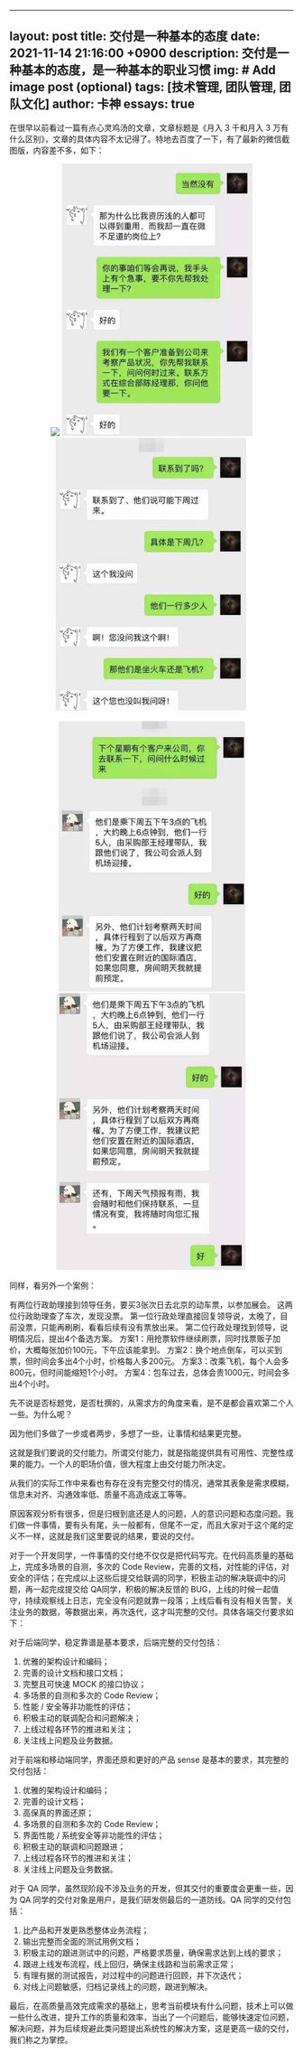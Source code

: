 
---
layout: post
title: 交付是一种基本的态度
date:  2021-11-14 21:16:00 +0900
description: 交付是一种基本的态度，是一种基本的职业习惯
img: # Add image post (optional)
tags: [技术管理, 团队管理, 团队文化]
author: 卡神
essays: true
---



在很早以前看过一篇有点心灵鸡汤的文章，文章标题是《月入 3 千和月入 3 万有什么区别》，文章的具体内容不太记得了。特地去百度了一下，有了最新的微信截图版，内容差不多，如下：

<center>
<figure>
<img src="{{ site.url }}/img/post/2021/deliver_1.jpeg" />
<img src="/img/post/2021/deliver_2.jpeg" />
<img src="/img/post/2021/deliver_3.jpeg" />
</figure>
</center>


<center>
<figure>
<img src="/img/post/2021/deliver_4.jpeg" />
<img src="/img/post/2021/deliver_5.jpeg" />
</figure>
</center>


同样，看另外一个案例：

> 
有两位行政助理接到领导任务，要买3张次日去北京的动车票，以参加展会。
这两位行政助理查了车次，发现没票。
第一位行政处理直接回复领导说，太晚了，目前没票，只能再刷刷，看看后续有没有票放出来。
第二位行政处理找到领导，说明情况后，提出4个备选方案。
    方案1：用抢票软件继续刷票，同时找票贩子加价，大概每张加价100元，下午应该能拿到。
    方案2：换个地点倒车，可以买到票，但时间会多出4个小时，价格每人多200元。
    方案3：改乘飞机，每个人会多800元，但时间能缩短1个小时。
    方案4：包车过去，总体会贵1000元，时间会多出4个小时。


先不说是否标题党，是否杜撰的，从需求方的角度来看，是不是都会喜欢第二个人一些。为什么呢？

因为他们多做了一步或者两步，多想了一些，让事情和结果更完整。



这就是我们要说的交付能力。所谓交付能力，就是指能提供具有可用性、完整性成果的能力。一个人的职场价值，很大程度上由交付能力所决定。

从我们的实际工作中来看也有存在没有完整交付的情况，通常其表象是需求模糊，信息未对齐、沟通效率低、质量不高造成返工等等。

原因客观分析有很多，但是归根到底还是人的问题，人的意识问题和态度问题。我们做一件事情，要有头有尾，头一般都有，但尾不一定，而且大家对于这个尾的定义不一样，这就是我们这里要说的结果，要说的交付。



对于一个开发同学，一件事情的交付绝不仅仅是把代码写完。在代码高质量的基础上，完成多场景的自测，多次的 Code Review，完善的文档，对性能的评估，对安全的评估；在完成以上这些后提交给联调的同学，积极主动的解决联调中的问题，再一起完成提交给 QA同学，积极的解决反馈的 BUG，上线的时候一起值守，持续观察线上日志，完全没有问题就靠一段落；上线后看有没有相关告警，关注业务的数据，等数据出来，再次迭代，这才叫完整的交付。具体各端交付要求如下：


对于后端同学，稳定靠谱是基本要求，后端完整的交付包括：

1. 优雅的架构设计和编码；
2. 完善的设计文档和接口文档；
3. 完整且可快速 MOCK 的接口协议；
4. 多场景的自测和多次的 Code Review；
5. 性能 / 安全等非功能性的评估；
6. 积极主动的联调配合和问题解决；
7. 上线过程各环节的推进和关注；
8. 关注线上问题及业务数据。


对于前端和移动端同学，界面还原和更好的产品 sense 是基本的要求，其完整的交付包括：

1. 优雅的架构设计和编码；
2. 完善的设计文档；
3. 高保真的界面还原；
4. 多场景的自测和多次的 Code Review；
5. 界面性能 / 系统安全等非功能性的评估；
6. 积极主动的联调和问题跟进；
7. 上线过程各环节的推进和关注；
8. 关注线上问题及业务数据。


对于  QA 同学，虽然现阶段不涉及业务的开发，但其交付的重要度会更重一些，因为 QA 同学的交付对象是用户，是我们研发侧最后的一道防线。QA 同学的交付包括：

1. 比产品和开发更熟悉整体业务流程；
2. 输出完整而全面的测试用例文档；
3. 积极主动的跟进测试中的问题，严格要求质量，确保需求达到上线的要求；
4. 跟进上线发布流程，线上回归，确保主线路和当前需求正常；
5. 有理有据的测试报告，对过程中的问题进行回顾，并下次迭代；
6. 对线上问题敏感，归档记录线上的问题，跟进到解决。


最后，在高质量高效完成需求的基础上，思考当前模块有什么问题，技术上可以做一些什么改进，提升工作的质量和效率，当出了一个问题后，能够快速定位问题，解决问题，并为后续规避此类问题提出系统性的解决方案，这是更高一级的交付，我们称之为掌控。

